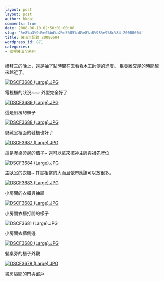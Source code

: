 ```yaml
---
layout: post
layout: post
author: kkdai
comments: true
date: 2008-06-10 02:50:01+00:00
slug: '%e8%a3%9d%e6%bd%a2%e5%85%a8%e8%a8%98%e9%8c%84-20080604'
title: 裝潢全記錄 20080604
wordpress_id: 871
categories:
- 家裡裝潢全系列
---
```


禮拜三的晚上，還是抽了點時間在去看看木工師傅的進度。 畢竟離交屋的時間越來越近了。

[![DSCF3686 (Large).JPG](http://farm4.static.flickr.com/3151/2565504754_8e0836a510.jpg)](http://www.flickr.com/photos/27643002@N00/2565504754/)

電視櫃的狀況~~~ 外型完全好了

[![DSCF3689 (Large).JPG](http://farm4.static.flickr.com/3133/2565505570_94706f5800.jpg)](http://www.flickr.com/photos/27643002@N00/2565505570/)

這是廚房的櫃子

[![DSCF3688 (Large).JPG](http://farm4.static.flickr.com/3059/2565505316_feb1dbf8d5.jpg)](http://www.flickr.com/photos/27643002@N00/2565505316/)

儲藏室裡面的鞋櫃也好了

[![DSCF3687 (Large).JPG](http://farm4.static.flickr.com/3114/2565505006_42ed673531.jpg)](http://www.flickr.com/photos/27643002@N00/2565505006/)

這是餐桌旁邊的櫃子~ 還可以拿來擺神主牌與祖先牌位


<!-- more -->
 

[![DSCF3684 (Large).JPG](http://farm4.static.flickr.com/3103/2565504216_6970e57f1e.jpg)](http://www.flickr.com/photos/27643002@N00/2565504216/)

主臥室的衣櫃~ 其實相當的大而且依巿應該可以放很多。

[![DSCF3683 (Large).JPG](http://farm4.static.flickr.com/3060/2565503946_08d64c26f9.jpg)](http://www.flickr.com/photos/27643002@N00/2565503946/)

小房間的衣櫃與抽屜

[![DSCF3682 (Large).JPG](http://farm4.static.flickr.com/3010/2565503540_cb9faa2bbe.jpg)](http://www.flickr.com/photos/27643002@N00/2565503540/)

小房間衣櫃打開的樣子

[![DSCF3681 (Large).JPG](http://farm4.static.flickr.com/3044/2564679341_c636f1322c.jpg)](http://www.flickr.com/photos/27643002@N00/2564679341/)

小房間衣櫃側邊

[![DSCF3680 (Large).JPG](http://farm4.static.flickr.com/3191/2565502792_cd9a754636.jpg)](http://www.flickr.com/photos/27643002@N00/2565502792/)

餐桌旁的櫃子外觀

[![DSCF3678 (Large).JPG](http://farm4.static.flickr.com/3182/2564678299_79687115e1.jpg)](http://www.flickr.com/photos/27643002@N00/2564678299/)

書房隔間的門與窗戶
